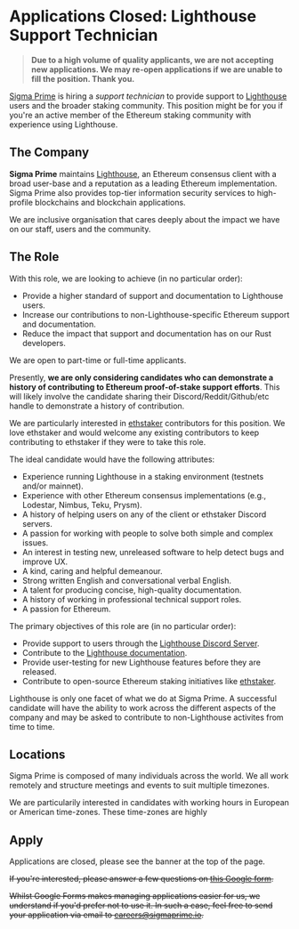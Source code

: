 # Applications Closed: Lighthouse Support Technician

[Lighthouse]: https://github.com/sigp/lighthouse
[Sigma Prime]: https://sigmaprime.io/
[ethstaker]: https://www.reddit.com/r/ethstaker/

> **Due to a high volume of quality applicants, we are not accepting new applications. We may re-open applications if we are unable to fill the position. Thank you.**

[Sigma Prime]() is hiring a *support technician* to provide support to
[Lighthouse]() users and the broader staking
community. This position might be for you if you're an active member of the
Ethereum staking community with experience using Lighthouse.

## The Company

**Sigma Prime** maintains [Lighthouse][], an Ethereum consensus client with a
broad user-base and a reputation as a leading Ethereum implementation.  Sigma
Prime also provides top-tier information security services to high-profile
blockchains and blockchain applications.

We are inclusive organisation that cares deeply about the impact we have on our
staff, users and the community.

## The Role

With this role, we are looking to achieve (in no particular order):

- Provide a higher standard of support and documentation to Lighthouse users.
- Increase our contributions to non-Lighthouse-specific Ethereum support and documentation.
- Reduce the impact that support and documentation has on our Rust developers.

We are open to part-time or full-time applicants.

Presently, **we are only considering candidates who can demonstrate a history of
contributing to Ethereum proof-of-stake support efforts**. This will likely
involve the candidate sharing their Discord/Reddit/Github/etc handle to
demonstrate a history of contribution.

We are particularly interested in [ethstaker][] contributors for this position.
We love ethstaker and would welcome any existing contributors to keep
contributing to ethstaker if they were to take this role.

The ideal candidate would have the following attributes:

- Experience running Lighthouse in a staking environment (testnets and/or mainnet).
- Experience with other Ethereum consensus implementations (e.g., Lodestar, Nimbus, Teku, Prysm).
- A history of helping users on any of the client or ethstaker Discord servers.
- A passion for working with people to solve both simple and complex issues.
- An interest in testing new, unreleased software to help detect bugs and improve UX.
- A kind, caring and helpful demeanour.
- Strong written English and conversational verbal English.
- A talent for producing concise, high-quality documentation.
- A history of working in professional technical support roles.
- A passion for Ethereum.

The primary objectives of this role are (in no particular order):

- Provide support to users through the [Lighthouse Discord Server](https://discord.gg/cyAszAh).
- Contribute to the [Lighthouse documentation](https://lighthouse-book.sigmaprime.io).
- Provide user-testing for new Lighthouse features before they are released.
- Contribute to open-source Ethereum staking initiatives like [ethstaker][].

Lighthouse is only one facet of what we do at Sigma Prime. A successful
candidate will have the ability to work across the different aspects of the
company and may be asked to contribute to non-Lighthouse activites from time to
time.

## Locations

Sigma Prime is composed of many individuals across the world. We all work
remotely and structure meetings and events to suit multiple timezones.

We are particularily interested in candidates with working hours in European or
American time-zones. These time-zones are highly 

## Apply

Applications are closed, please see the banner at the top of the page.

~~If you're interested, please answer a few questions on [this Google form](https://docs.google.com/forms/d/1VUzaYrpPvT5BnbRTfYwOpeBAoG1bBEylOFgB8qvg8mI).~~

~~Whilst Google Forms makes managing applications easier for us, we understand if
you'd prefer not to use it. In such a case, feel free to send your application
via email to [careers@sigmaprime.io](mailto:careers@sigmaprime.io).~~
